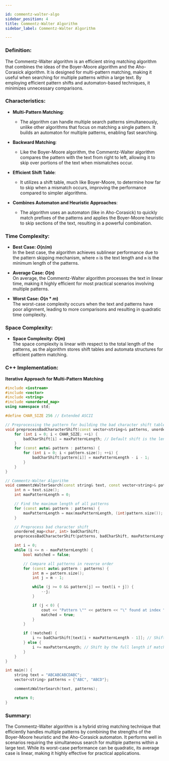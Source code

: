 ```yaml
---

id: commentz-walter-algo  
sidebar_position: 4  
title: Commentz-Walter Algorithm  
sidebar_label: Commentz-Walter Algorithm  

---
```


### Definition:

The Commentz-Walter algorithm is an efficient string matching algorithm that combines the ideas of the Boyer-Moore algorithm and the Aho-Corasick algorithm. It is designed for multi-pattern matching, making it useful when searching for multiple patterns within a large text. By employing efficient pattern shifts and automaton-based techniques, it minimizes unnecessary comparisons.

### Characteristics:

- **Multi-Pattern Matching**:
  - The algorithm can handle multiple search patterns simultaneously, unlike other algorithms that focus on matching a single pattern. It builds an automaton for multiple patterns, enabling fast searching.

- **Backward Matching**:
  - Like the Boyer-Moore algorithm, the Commentz-Walter algorithm compares the pattern with the text from right to left, allowing it to skip over portions of the text when mismatches occur.

- **Efficient Shift Table**:
  - It utilizes a shift table, much like Boyer-Moore, to determine how far to skip when a mismatch occurs, improving the performance compared to simpler algorithms.

- **Combines Automaton and Heuristic Approaches**:
  - The algorithm uses an automaton (like in Aho-Corasick) to quickly match prefixes of the patterns and applies the Boyer-Moore heuristic to skip sections of the text, resulting in a powerful combination.

### Time Complexity:

- **Best Case: $O(n / m)$**  
  In the best case, the algorithm achieves sublinear performance due to the pattern skipping mechanism, where `n` is the text length and `m` is the minimum length of the patterns.

- **Average Case: $O(n)$**  
  On average, the Commentz-Walter algorithm processes the text in linear time, making it highly efficient for most practical scenarios involving multiple patterns.

- **Worst Case: $O(n * m)$**  
  The worst-case complexity occurs when the text and patterns have poor alignment, leading to more comparisons and resulting in quadratic time complexity.

### Space Complexity:

- **Space Complexity: $O(m)$**  
  The space complexity is linear with respect to the total length of the patterns, as the algorithm stores shift tables and automata structures for efficient pattern matching.

### C++ Implementation:

**Iterative Approach for Multi-Pattern Matching**
```cpp
#include <iostream>
#include <vector>
#include <string>
#include <unordered_map>
using namespace std;

#define CHAR_SIZE 256 // Extended ASCII

// Preprocessing the pattern for building the bad character shift table
void preprocessBadCharacterShift(const vector<string>& patterns, unordered_map<char, int>& badCharShift, int maxPatternLength) {
    for (int i = 0; i < CHAR_SIZE; ++i) {
        badCharShift[i] = maxPatternLength; // Default shift is the length of the longest pattern
    }
    for (const auto& pattern : patterns) {
        for (int i = 0; i < pattern.size(); ++i) {
            badCharShift[pattern[i]] = maxPatternLength - i - 1;
        }
    }
}

// Commentz-Walter Algorithm
void commentzWalterSearch(const string& text, const vector<string>& patterns) {
    int n = text.size();
    int maxPatternLength = 0;

    // Find the maximum length of all patterns
    for (const auto& pattern : patterns) {
        maxPatternLength = max(maxPatternLength, (int)pattern.size());
    }

    // Preprocess bad character shift
    unordered_map<char, int> badCharShift;
    preprocessBadCharacterShift(patterns, badCharShift, maxPatternLength);

    int i = 0;
    while (i <= n - maxPatternLength) {
        bool matched = false;

        // Compare all patterns in reverse order
        for (const auto& pattern : patterns) {
            int m = pattern.size();
            int j = m - 1;

            while (j >= 0 && pattern[j] == text[i + j]) {
                --j;
            }

            if (j < 0) {
                cout << "Pattern \"" << pattern << "\" found at index " << i << endl;
                matched = true;
            }
        }

        if (!matched) {
            i += badCharShift[text[i + maxPatternLength - 1]]; // Shift based on the bad character rule
        } else {
            i += maxPatternLength; // Shift by the full length if matched
        }
    }
}

int main() {
    string text = "ABCABCABCDABC";
    vector<string> patterns = {"ABC", "ABCD"};

    commentzWalterSearch(text, patterns);

    return 0;
}
```

### Summary:

The Commentz-Walter algorithm is a hybrid string matching technique that efficiently handles multiple patterns by combining the strengths of the Boyer-Moore heuristic and the Aho-Corasick automaton. It performs well in scenarios requiring the simultaneous search for multiple patterns within a large text. While its worst-case performance can be quadratic, its average case is linear, making it highly effective for practical applications.